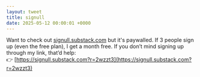 ```yaml
---
layout: tweet
title: signull
date: 2025-05-12 00:00:01 +0000
---
```


Want to check out [signull.substack.com](https://signull.substack.com/) but it's paywalled.
If 3 people sign up (even the free plan), I get a month free.
If you don’t mind signing up through my link, that’d help:\
👉 [https://signull.substack.com?r=2wzzt3](https://signull.substack.com?r=2wzzt3)